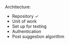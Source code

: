Architecture:
- Repository ✓
- Unit of work
- Set up for testing
- Authentication
- Post suggestion algorithm